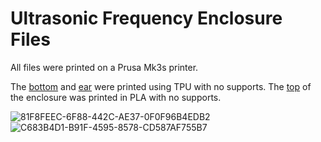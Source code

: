 # Ultrasonic Frequency Enclosure Files

All files were printed on a Prusa Mk3s printer.

The [bottom](https://github.com/ChristianNHill/Ultrasonic-Frequency--LPainting/blob/main/Enclosure/Ultrasonic_Bottom.stl) and [ear](https://github.com/ChristianNHill/Ultrasonic-Frequency--LPainting/blob/main/Enclosure/Ear.stl) were printed using TPU with no supports. The [top](https://github.com/ChristianNHill/Ultrasonic-Frequency--LPainting/blob/main/Enclosure/Ultrasonic_Top.stl) of the enclosure was printed in PLA with no supports.

![81F8FEEC-6F88-442C-AE37-0F0F96B4EDB2](https://user-images.githubusercontent.com/22805894/204070856-27fb7854-cbb7-485e-92ef-f4a627bb4638.jpeg)
![C683B4D1-B91F-4595-8578-CD587AF755B7](https://user-images.githubusercontent.com/22805894/204070859-3c9848b7-bbfd-479f-9d47-4e5a8b7309f1.jpeg)
